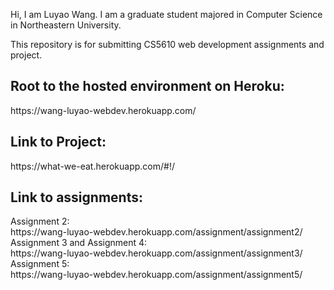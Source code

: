 Hi, I am Luyao Wang.
I am a graduate student majored in Computer Science in Northeastern University.

This repository is for submitting CS5610 web development assignments and project.

<h2>Root to the hosted environment on Heroku:</h2> 
https://wang-luyao-webdev.herokuapp.com/

<h2>Link to Project:</h2>
https://what-we-eat.herokuapp.com/#!/

<h2>Link to assignments:</h2>
Assignment 2:<br>
https://wang-luyao-webdev.herokuapp.com/assignment/assignment2/<br>
Assignment 3 and Assignment 4:<br>
https://wang-luyao-webdev.herokuapp.com/assignment/assignment3/<br>
Assignment 5:<br>
https://wang-luyao-webdev.herokuapp.com/assignment/assignment5/<br>

